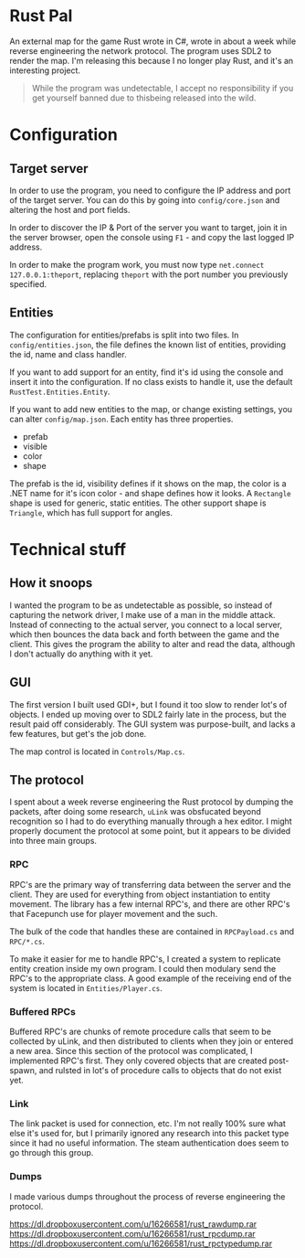 # Rust Pal
An external map for the game Rust wrote in C#, wrote in about a week while reverse engineering the network protocol. The program uses SDL2 to render the map. I'm releasing this because I no longer play Rust, and it's an interesting project.

> While the program was undetectable, I accept no responsibility if you get yourself banned due to thisbeing released into the wild.

# Configuration

## Target server

In order to use the program, you need to configure the IP address and port of the target server. You can do this by going into `config/core.json` and altering the host and port fields. 

In order to discover the IP & Port of the server you want to target, join it in the server browser, open the console using `F1` - and copy the last logged IP address.

In order to make the program work, you must now type `net.connect 127.0.0.1:theport`, replacing `theport` with the port number you previously specified.

## Entities

The configuration for entities/prefabs is split into two files. In `config/entities.json`, the file defines the known list of entities, providing the id, name and class handler.

If you want to add support for an entity, find it's id using the console and insert it into the configuration. If no class exists to handle it, use the default `RustTest.Entities.Entity`.

If you want to add new entities to the map, or change existing settings, you can alter `config/map.json`. Each entity has three properties.

 - prefab
 - visible
 - color
 - shape

The prefab is the id, visibility defines if it shows on the map, the color is a .NET name for it's icon color - and shape defines how it looks. A `Rectangle` shape is used for generic, static entities. The other support shape is `Triangle`, which has full support for angles. 

# Technical stuff

## How it snoops

I wanted the program to be as undetectable as possible, so instead of capturing the network driver, I make use of a man in the middle attack. Instead of connecting to the actual server, you connect to a local server, which then bounces the data back and forth between the game and the client. This gives the program the ability to alter and read the data, although I don't actually do anything with it yet.

## GUI

The first version I built used GDI+, but I found it too slow to render lot's of objects. I ended up moving over to SDL2 fairly late in the process, but the result paid off considerably. The GUI system was purpose-built, and lacks a few features, but get's the job done.

The map control is located in `Controls/Map.cs`.

## The protocol

I spent about a week reverse engineering the Rust protocol by dumping the packets, after doing some research, `uLink` was obsfucated beyond recognition so I had to do everything manually through a hex editor. I might properly document the protocol at some point, but it appears to be divided into three main groups.

### RPC

RPC's are the primary way of transferring data between the server and the client. They are used for everything from object instantiation to entity movement. The library has a few internal RPC's, and there are other RPC's that Facepunch use for player movement and the such.

The bulk of the code that handles these are contained in `RPCPayload.cs` and `RPC/*.cs`.

To make it easier for me to handle RPC's, I created a system to replicate entity creation inside my own program. I could then modulary send the RPC's to the appropriate class. A good example of the receiving end of the system is located in `Entities/Player.cs`.

### Buffered RPCs

Buffered RPC's are chunks of remote procedure calls that seem to be collected by uLink, and then distributed to clients when they join or entered a new area. Since this section of the protocol was complicated, I implemented RPC's first. They only covered objects that are created post-spawn, and rulsted in lot's of procedure calls to objects that do not exist yet.

### Link

The link packet is used for connection, etc. I'm not really 100% sure what else it's used for, but I primarily ignored any research into this packet type since it had no useful information. The steam authentication does seem to go through this group.

### Dumps

I made various dumps throughout the process of reverse engineering the protocol.

https://dl.dropboxusercontent.com/u/16266581/rust_rawdump.rar
https://dl.dropboxusercontent.com/u/16266581/rust_rpcdump.rar
https://dl.dropboxusercontent.com/u/16266581/rust_rpctypedump.rar
